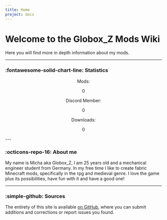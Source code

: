 ```yaml
---
title: Home
project: docs
---
```


# Welcome to the Globox_Z Mods Wiki

Here you will find more in depth information about my mods.

---
### :fontawesome-solid-chart-line: Statistics

<div style="text-align: center">

<div>Mods: <p class="count-up-element" src="mods" file="curseforge" duration="2000">0</p></div>

<div>Discord Member: <p class="count-up-element" src="total" file="discord" duration="4000">0</p></div>

<div>Downloads: <p class="count-up-element" src="total" file="curseforge" duration="6000">0</p> </div>

</div>
---
<script src="/wiki/javascripts/data.js"></script>

### :octicons-repo-16: About me

My name is Micha aka Globox_Z, I am 25 years old and a mechanical engineer student from Germany. In my free time I like to create fabric Minecraft mods, specifically in the rpg and medieval genre. I love the game plus its possibilities, have fun with it and have a good one!

---
### :simple-github: Sources 

The entirety of this site is available [on GitHub](https://github.com/Globox1997/wiki), where you can submit additions and corrections or report issues you found.
